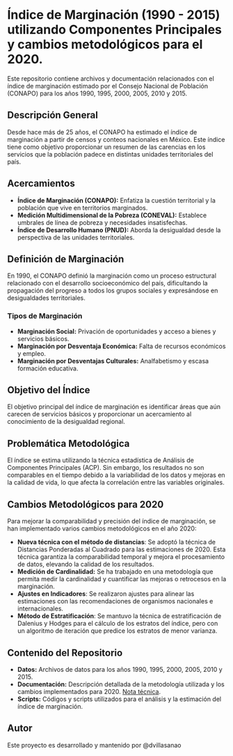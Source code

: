 
<!-- README.md is generated from README.Rmd. Please edit that file -->

# Índice de Marginación (1990 - 2015) utilizando Componentes Principales y cambios metodológicos para el 2020.

<!-- badges: start -->
<!-- badges: end -->

Este repositorio contiene archivos y documentación relacionados con el
índice de marginación estimado por el Consejo Nacional de Población
(CONAPO) para los años 1990, 1995, 2000, 2005, 2010 y 2015.

## Descripción General

Desde hace más de 25 años, el CONAPO ha estimado el índice de
marginación a partir de censos y conteos nacionales en México. Este
índice tiene como objetivo proporcionar un resumen de las carencias en
los servicios que la población padece en distintas unidades
territoriales del país.

## Acercamientos

- **Índice de Marginación (CONAPO):** Enfatiza la cuestión territorial y
  la población que vive en territorios marginados.
- **Medición Multidimensional de la Pobreza (CONEVAL):** Establece
  umbrales de línea de pobreza y necesidades insatisfechas.
- **Índice de Desarrollo Humano (PNUD):** Aborda la desigualdad desde la
  perspectiva de las unidades territoriales.

## Definición de Marginación

En 1990, el CONAPO definió la marginación como un proceso estructural
relacionado con el desarrollo socioeconómico del país, dificultando la
propagación del progreso a todos los grupos sociales y expresándose en
desigualdades territoriales.

### Tipos de Marginación

- **Marginación Social:** Privación de oportunidades y acceso a bienes y
  servicios básicos.
- **Marginación por Desventaja Económica:** Falta de recursos económicos
  y empleo.
- **Marginación por Desventajas Culturales:** Analfabetismo y escasa
  formación educativa.

## Objetivo del Índice

El objetivo principal del índice de marginación es identificar áreas que
aún carecen de servicios básicos y proporcionar un acercamiento al
conocimiento de la desigualdad regional.

## Problemática Metodológica

El índice se estima utilizando la técnica estadística de Análisis de
Componentes Principales (ACP). Sin embargo, los resultados no son
comparables en el tiempo debido a la variabilidad de los datos y mejoras
en la calidad de vida, lo que afecta la correlación entre las variables
originales.

## Cambios Metodológicos para 2020

Para mejorar la comparabilidad y precisión del índice de marginación, se
han implementado varios cambios metodológicos en el año 2020:

- **Nueva técnica con el método de distancias**: Se adoptó la técnica de
  Distancias Ponderadas al Cuadrado para las estimaciones de 2020. Esta
  técnica garantiza la comparabilidad temporal y mejora el procesamiento
  de datos, elevando la calidad de los resultados.
- **Medición de Cardinalidad:** Se ha trabajado en una metodología que
  permita medir la cardinalidad y cuantificar las mejoras o retrocesos
  en la marginación.
- **Ajustes en Indicadores**: Se realizaron ajustes para alinear las
  estimaciones con las recomendaciones de organismos nacionales e
  internacionales.
- **Método de Estratificación**: Se mantuvo la técnica de
  estratificación de Dalenius y Hodges para el cálculo de los estratos
  del índice, pero con un algoritmo de iteración que predice los
  estratos de menor varianza.

## Contenido del Repositorio

- **Datos:** Archivos de datos para los años 1990, 1995, 2000, 2005,
  2010 y 2015.
- **Documentación:** Descripción detallada de la metodología utilizada y
  los cambios implementados para 2020. [Nota
  técnica](https://www.gob.mx/cms/uploads/attachment/file/634902/Nota_t_cnica_marginaci_n_2020.pdf).  
- **Scripts:** Códigos y scripts utilizados para el análisis y la
  estimación del índice de marginación.

## Autor

Este proyecto es desarrollado y mantenido por @dvillasanao
